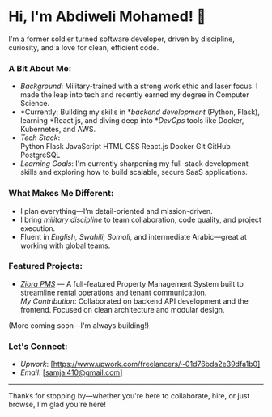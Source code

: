 # Hi, I'm Abdiweli Mohamed! 👋

I'm a former soldier turned software developer, driven by discipline, curiosity, and a love for clean, efficient code.

### A Bit About Me:
- *Background*: Military-trained with a strong work ethic and laser focus. I made the leap into tech and recently earned my degree in Computer Science.
- *Currently: Building my skills in **backend development* (Python, Flask), learning *React.js, and diving deep into **DevOps* tools like Docker, Kubernetes, and AWS.
- *Tech Stack*:  
  Python Flask JavaScript HTML CSS React.js Docker Git GitHub PostgreSQL  
- *Learning Goals*: I'm currently sharpening my full-stack development skills and exploring how to build scalable, secure SaaS applications.

### What Makes Me Different:
- I plan everything—I’m detail-oriented and mission-driven.
- I bring *military discipline* to team collaboration, code quality, and project execution.
- Fluent in *English, Swahili, Somali*, and intermediate Arabic—great at working with global teams.

### Featured Projects:
- *[Ziora PMS](https://ziorapms.com)* — A full-featured Property Management System built to streamline rental operations and tenant communication.  
  *My Contribution*: Collaborated on backend API development and the frontend. Focused on clean architecture and modular design.

(More coming soon—I'm always building!)

### Let's Connect:
- *Upwork*: [https://www.upwork.com/freelancers/~01d76bda2e39dfa1b0]
- *Email*: [samjai410@gmail.com]

---

Thanks for stopping by—whether you're here to collaborate, hire, or just browse, I'm glad you're here!

